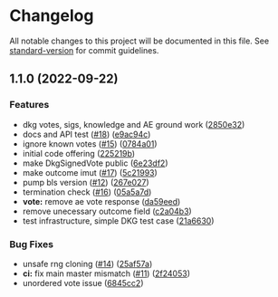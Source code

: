 # Changelog

All notable changes to this project will be documented in this file. See [standard-version](https://github.com/conventional-changelog/standard-version) for commit guidelines.

## 1.1.0 (2022-09-22)


### Features

* dkg votes, sigs, knowledge and AE ground work ([2850e32](https://github.com/maidsafe/sn_sdkg/commit/2850e324fac8ebc8586697950b060d8e681f9389))
* docs and API test ([#18](https://github.com/maidsafe/sn_sdkg/issues/18)) ([e9ac94c](https://github.com/maidsafe/sn_sdkg/commit/e9ac94c36b08e6cbb65c15b187a9f3595bd06e41))
* ignore known votes ([#15](https://github.com/maidsafe/sn_sdkg/issues/15)) ([0784a01](https://github.com/maidsafe/sn_sdkg/commit/0784a01ca9df5a320a449219b3296c65286516dd))
* initial code offering ([225219b](https://github.com/maidsafe/sn_sdkg/commit/225219b1869231e42a60d512566102b0d31ee62a))
* make DkgSignedVote public ([6e23df2](https://github.com/maidsafe/sn_sdkg/commit/6e23df215e8108d1c98d97ca9de42f99578e216a))
* make outcome imut ([#17](https://github.com/maidsafe/sn_sdkg/issues/17)) ([5c21993](https://github.com/maidsafe/sn_sdkg/commit/5c2199353cfe0b3c0e88e206a409e505bd807310))
* pump bls version ([#12](https://github.com/maidsafe/sn_sdkg/issues/12)) ([267e027](https://github.com/maidsafe/sn_sdkg/commit/267e0273f941e5bc5f1c52e55543bb3c6f4c8b6a))
* termination check ([#16](https://github.com/maidsafe/sn_sdkg/issues/16)) ([05a5a7d](https://github.com/maidsafe/sn_sdkg/commit/05a5a7d6494df97a323956983582cf9ffdc8e297))
* **vote:** remove ae vote response ([da59eed](https://github.com/maidsafe/sn_sdkg/commit/da59eed52aeb1d6199e457085575d680eb8bec4b))
* remove unecessary outcome field ([c2a04b3](https://github.com/maidsafe/sn_sdkg/commit/c2a04b34b0e3b4577456eaf9ac9eafa05bcc3547))
* test infrastructure, simple DKG test case ([21a6630](https://github.com/maidsafe/sn_sdkg/commit/21a6630f13a04842e7cfc1a66dfcf37d9823784b))


### Bug Fixes

* unsafe rng cloning ([#14](https://github.com/maidsafe/sn_sdkg/issues/14)) ([25af57a](https://github.com/maidsafe/sn_sdkg/commit/25af57ae77ccdb6da48ba26e983cb570aaf6e5e1))
* **ci:** fix main master mismatch ([#11](https://github.com/maidsafe/sn_sdkg/issues/11)) ([2f24053](https://github.com/maidsafe/sn_sdkg/commit/2f2405328d666770cedc410124b3ce389735d13a))
* unordered vote issue ([6845cc2](https://github.com/maidsafe/sn_sdkg/commit/6845cc292b8260b22589893cfde60655d4c54b2e))

